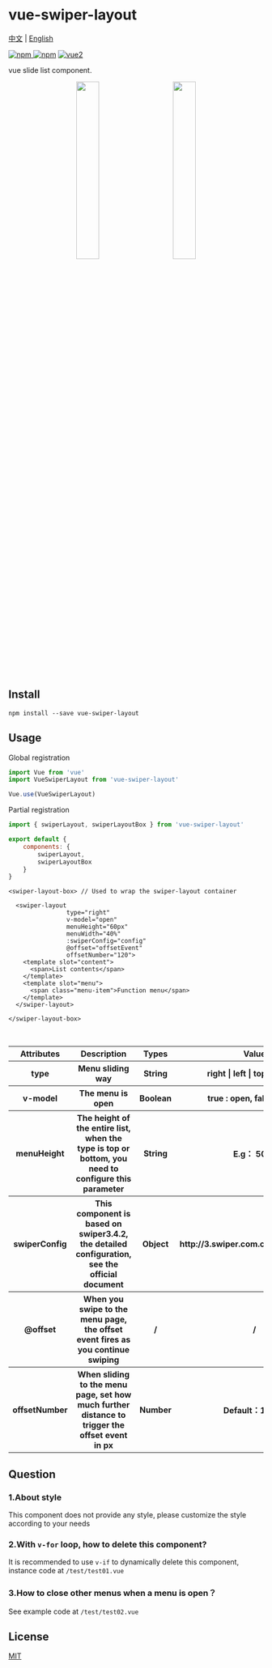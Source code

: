 # vue-swiper-layout  


<a href="https://github.com/Jon-Millent/vue-swiper-layout/blob/master/README.md">中文</a>
|
<a href="https://github.com/Jon-Millent/vue-swiper-layout/blob/master/en.MD">English</a>  


[![npm](https://img.shields.io/npm/v/vue-swiper-layout.svg) ![npm](https://img.shields.io/npm/dm/vue-swiper-layout.svg)](https://www.npmjs.com/package/vue-swiper-layout)
[![vue2](https://img.shields.io/badge/vue-2.x-brightgreen.svg)](https://vuejs.org/)

vue slide list component.
<div  align="center">    
    <img src="https://wx2.sinaimg.cn/mw690/005v5x0Lly1fomp7j7qxgg30cg0m3qk1.gif" width="30%" />
    &nbsp;&nbsp&nbsp;&nbsp;&nbsp;
    <img src="https://qr.api.cli.im/qr?data=http%253A%252F%252Fshow.thisummer.com%252Fvue-swiper-layout-demo%252F%2523%252F&level=H&transparent=false&bgcolor=%23ffffff&forecolor=%23000000&blockpixel=12&marginblock=1&logourl=&size=280&kid=cliim&key=a21055d6a420b8916fa5c887ead61632" width="30%"/>
</div>

## Install

```
npm install --save vue-swiper-layout
```

## Usage

Global registration

```javascript
import Vue from 'vue'
import VueSwiperLayout from 'vue-swiper-layout'

Vue.use(VueSwiperLayout)
```

Partial registration

```javascript
import { swiperLayout, swiperLayoutBox } from 'vue-swiper-layout'

export default {
    components: {
        swiperLayout,
        swiperLayoutBox
    }
}

```

```vue
<swiper-layout-box> // Used to wrap the swiper-layout container
    
  <swiper-layout
                type="right" 
                v-model="open"
                menuHeight="60px" 
                menuWidth="40%"
                :swiperConfig="config"
                @offset="offsetEvent"
                offsetNumber="120">
    <template slot="content">
      <span>List contents</span>
    </template>
    <template slot="menu">
      <span class="menu-item">Function menu</span>
    </template>
  </swiper-layout>
    
</swiper-layout-box>
```
<table>
    <tr>
        <th>Attributes</th>
        <th>Description</th>
        <th>Types</th>
        <th>Value</th>
    </tr>
    <tr>
        <th>type</th>
        <th>Menu sliding way</th>
        <th>String</th>
        <th>right | left | top | bottom</th>
    </tr>
    <tr>
        <th>v-model</th>
        <th>The menu is open</th>
        <th>Boolean</th>
        <th>true : open, false : close</th>
    </tr>
    <tr>
        <th>menuHeight</th>
        <th>The height of the entire list, when the type is top or bottom, you need to configure this parameter</th>
        <th>String</th>
        <th>E.g： 50px</th>
    </tr>
    <tr>
        <th>swiperConfig</th>
        <th>This component is based on swiper3.4.2, the detailed configuration, see the official document</th>
        <th>Object</th>
        <th>http://3.swiper.com.cn/api/index.html</th>
    </tr>
    <tr>
        <th>@offset</th>
        <th>When you swipe to the menu page, the offset event fires as you continue swiping</th>
        <th>/</th>
        <th>/</th>
    </tr>
    <tr>
        <th>offsetNumber</th>
        <th>When sliding to the menu page, set how much further distance to trigger the offset event in px</th>
        <th>Number</th>
        <th>Default：120px</th>
    </tr>
</table>

## Question
### 1.About style
This component does not provide any style, please customize the style according to your needs
### 2.With `v-for` loop, how to delete this component?
It is recommended to use `v-if` to dynamically delete this component, instance code at `/test/test01.vue`
### 3.How to close other menus when a menu is open？ 
See example code at `/test/test02.vue`

## License

[MIT](http://opensource.org/licenses/MIT)
